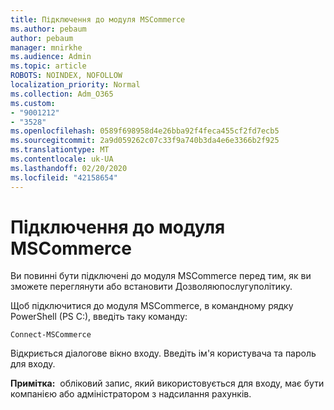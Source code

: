 ```yaml
---
title: Підключення до модуля MSCommerce
ms.author: pebaum
author: pebaum
manager: mnirkhe
ms.audience: Admin
ms.topic: article
ROBOTS: NOINDEX, NOFOLLOW
localization_priority: Normal
ms.collection: Adm_O365
ms.custom:
- "9001212"
- "3528"
ms.openlocfilehash: 0589f698958d4e26bba92f4feca455cf2fd7ecb5
ms.sourcegitcommit: 2a9d059262c07c33f9a740b3da4e6e3366b2f925
ms.translationtype: MT
ms.contentlocale: uk-UA
ms.lasthandoff: 02/20/2020
ms.locfileid: "42158654"
---
```

# <a name="connect-to-the-mscommerce-module"></a>Підключення до модуля MSCommerce

Ви повинні бути підключені до модуля MSCommerce перед тим, як ви зможете переглянути або встановити Дозволяюпослугуполітику.  

Щоб підключитися до модуля MSCommerce, в командному рядку PowerShell (PS C:\), введіть таку команду:

`Connect-MSCommerce`

Відкриється діалогове вікно входу. Введіть ім'я користувача та пароль для входу.

**Примітка:**&nbsp;&nbsp;обліковий запис, який використовується для входу, має бути компанією або адміністратором з надсилання рахунків.
